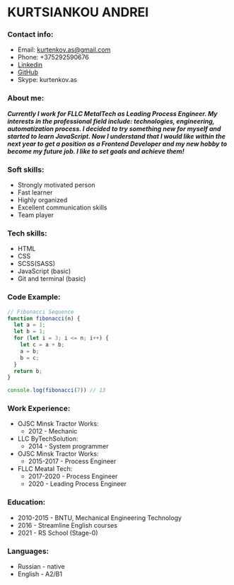 # KURTSIANKOU ANDREI
### Contact info:
* Email: kurtenkov.as@gmail.com
* Phone: +375292590676
* [Linkedin](https://www.linkedin.com/in/andrei-kurtsiankou-972107119/)
* [GitHub](https://github.com/AndKurt)
* Skype: kurtenkov.as
### About me:
__*Currently I work for FLLC MetalTech as Leading Process Engineer.  My interests in the professional field include: technologies, engineering, automatization process.
I decided to try something new for myself and started to learn JavaScript. Now I understand that I would like within the next year to get a position as a Frontend Developer and my new hobby to become my future job.
I like to set goals and achieve them!*__
### Soft skills:
* Strongly motivated person
* Fast learner
* Highly organized
* Excellent communication skills
* Team player
### Tech skills:
* HTML
* CSS
* SCSS(SASS)
* JavaScript (basic)
* Git and terminal (basic)
### Code Example:

```javascript
// Fibonacci Sequence
function fibonacci(n) {
  let a = 1;
  let b = 1;
  for (let i = 3; i <= n; i++) {
    let c = a + b;
    a = b;
    b = c;
  }
  return b;
}

console.log(fibonacci(7)) // 13
```

### Work Experience:
* OJSC Minsk Tractor Works:
  * 2012 - Mechanic
* LLC ByTechSolution:
  * 2014 - System programmer
* OJSC Minsk Tractor Works:
  * 2015-2017 - Process Engineer
* FLLC Meatal Tech:
  * 2017-2020 - Process Engineer
  * 2020 - Leading Process Engineer
### Education:
* 2010-2015 - BNTU, Mechanical Engineering Technology
* 2016 - Streamline English courses 
* 2021 - RS School (Stage-0)
### Languages:
* Russian - native
* English - A2/B1